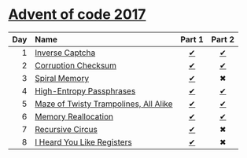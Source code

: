 [Advent of code 2017](https://adventofcode.com)
=====================
| Day | Name                                                   | Part 1                       | Part 2                       |
|----:|:-------------------------------------------------------|:----------------------------:|:----------------------------:|
| 1   | [Inverse Captcha][Day1]                                | [&#10004;](./Day1/Part1.fsx) | [&#10004;](./Day1/Part2.fsx) |
| 2   | [Corruption Checksum][Day2]                            | [&#10004;](./Day2/Part1.fsx) | [&#10004;](./Day2/Part2.fsx) |
| 3   | [Spiral Memory][Day3]                                  | [&#10004;](./Day3/Part1.fsx) | &#10006;                     |
| 4   | [High-Entropy Passphrases][Day4]                       | [&#10004;](./Day4/Part1.fsx) | [&#10004;](./Day4/Part2.fsx) |
| 5   | [Maze of Twisty Trampolines, All Alike][Day5]          | [&#10004;](./Day5/Part1.fsx) | [&#10004;](./Day5/Part2.fsx) |
| 6   | [Memory Reallocation][Day6]                            | [&#10004;](./Day6/Part1.fsx) | [&#10004;](./Day6/Part2.fsx) |
| 7   | [Recursive Circus][Day7]                               | [&#10004;](./Day7/Part1.fsx) | &#10006;                     |
| 8   | [I Heard You Like Registers][Day8]                     | [&#10004;](./Day8/Part1.fsx) | &#10006;                     |

[Day1]: https://adventofcode.com/2017/day/1
[Day2]: https://adventofcode.com/2017/day/2
[Day3]: https://adventofcode.com/2017/day/3
[Day4]: https://adventofcode.com/2017/day/4
[Day5]: https://adventofcode.com/2017/day/5
[Day6]: https://adventofcode.com/2017/day/6
[Day7]: https://adventofcode.com/2017/day/7
[Day8]: https://adventofcode.com/2017/day/8